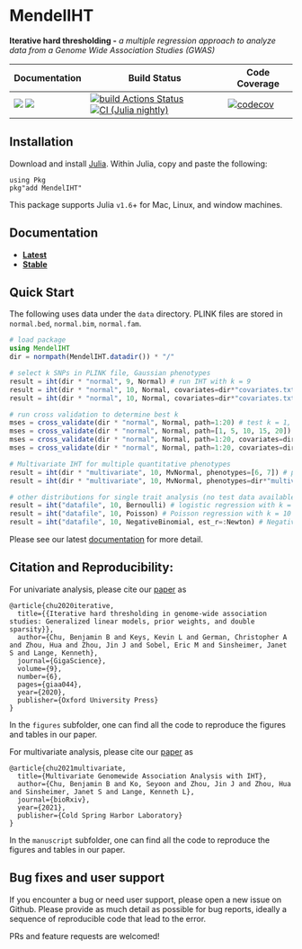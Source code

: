 # MendelIHT

**Iterative hard thresholding -** *a multiple regression approach to analyze data from a Genome Wide Association Studies (GWAS)*

| **Documentation** | **Build Status** | **Code Coverage**  |
|-------------------|------------------|--------------------|
| [![](https://img.shields.io/badge/docs-latest-blue.svg)](https://OpenMendel.github.io/MendelIHT.jl/latest) [![](https://img.shields.io/badge/docs-stable-blue.svg)](https://OpenMendel.github.io/MendelIHT.jl/stable) | [![build Actions Status](https://github.com/OpenMendel/MendelIHT.jl/workflows/CI/badge.svg)](https://github.com/OpenMendel/MendelIHT.jl/actions) [![CI (Julia nightly)](https://github.com/openmendel/mendeliht.jl/workflows/JuliaNightly/badge.svg)](https://github.com/OpenMendel/MendelIHT.jl/actions/workflows/JuliaNightly.yml)| [![codecov](https://codecov.io/gh/OpenMendel/MendelIHT.jl/branch/master/graph/badge.svg?token=YyPqiFpIM1)](https://codecov.io/gh/OpenMendel/MendelIHT.jl) |

## Installation

Download and install [Julia](https://julialang.org/downloads/). Within Julia, copy and paste the following:
```
using Pkg
pkg"add MendelIHT"
```
This package supports Julia `v1.6`+ for Mac, Linux, and window machines. 

## Documentation

+ [**Latest**](https://OpenMendel.github.io/MendelIHT.jl/latest/)
+ [**Stable**](https://OpenMendel.github.io/MendelIHT.jl/stable/)

## Quick Start

The following uses data under the `data` directory. PLINK files are stored in `normal.bed`, `normal.bim`, `normal.fam`. 

```julia
# load package
using MendelIHT
dir = normpath(MendelIHT.datadir()) * "/"

# select k SNPs in PLINK file, Gaussian phenotypes
result = iht(dir * "normal", 9, Normal) # run IHT with k = 9
result = iht(dir * "normal", 10, Normal, covariates=dir*"covariates.txt") # separately include covariates, k = 10
result = iht(dir * "normal", 10, Normal, covariates=dir*"covariates.txt", phenotypes=dir*"phenotypes.txt") # phenotypes are stored separately

# run cross validation to determine best k
mses = cross_validate(dir * "normal", Normal, path=1:20) # test k = 1, 2, ..., 20
mses = cross_validate(dir * "normal", Normal, path=[1, 5, 10, 15, 20]) # test k = 1, 5, 10, 15, 20
mses = cross_validate(dir * "normal", Normal, path=1:20, covariates=dir*"covariates.txt") # separately include covariates
mses = cross_validate(dir * "normal", Normal, path=1:20, covariates=dir*"covariates.txt", phenotypes=dir*"phenotypes.txt") # if phenotypes are in separate file

# Multivariate IHT for multiple quantitative phenotypes
result = iht(dir * "multivariate", 10, MvNormal, phenotypes=[6, 7]) # phenotypes stored in 6th and 7th column of .fam file
result = iht(dir * "multivariate", 10, MvNormal, phenotypes=dir*"multivariate.phen") # phenotypes stored separate file

# other distributions for single trait analysis (no test data available)
result = iht("datafile", 10, Bernoulli) # logistic regression with k = 10
result = iht("datafile", 10, Poisson) # Poisson regression with k = 10
result = iht("datafile", 10, NegativeBinomial, est_r=:Newton) # Negative Binomial regression + nuisnace parameter estimation
```

Please see our latest [documentation](https://OpenMendel.github.io/MendelIHT.jl/latest/) for more detail. 

## Citation and Reproducibility:

For univariate analysis, please cite our [paper](https://academic.oup.com/gigascience/article/9/6/giaa044/5850823?searchresult=1) as

```
@article{chu2020iterative,
  title={{Iterative hard thresholding in genome-wide association studies: Generalized linear models, prior weights, and double sparsity}},
  author={Chu, Benjamin B and Keys, Kevin L and German, Christopher A and Zhou, Hua and Zhou, Jin J and Sobel, Eric M and Sinsheimer, Janet S and Lange, Kenneth},
  journal={GigaScience},
  volume={9},
  number={6},
  pages={giaa044},
  year={2020},
  publisher={Oxford University Press}
}
```
In the `figures` subfolder, one can find all the code to reproduce the figures and tables in our paper. 

For multivariate analysis, please cite our [paper](https://www.biorxiv.org/content/10.1101/2021.08.04.455145v2) as
```
@article{chu2021multivariate,
  title={Multivariate Genomewide Association Analysis with IHT},
  author={Chu, Benjamin B and Ko, Seyoon and Zhou, Jin J and Zhou, Hua and Sinsheimer, Janet S and Lange, Kenneth L},
  journal={bioRxiv},
  year={2021},
  publisher={Cold Spring Harbor Laboratory}
}
```
In the `manuscript` subfolder, one can find all the code to reproduce the figures and tables in our paper. 

## Bug fixes and user support

If you encounter a bug or need user support, please open a new issue on Github. Please provide as much detail as possible for bug reports, ideally a sequence of reproducible code that lead to the error.

PRs and feature requests are welcomed!
